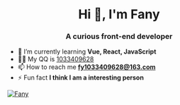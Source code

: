 

<h1 align="center">Hi 👋, I'm Fany</h1>
<h3 align="center">A curious front-end developer</h3>

- 🌱 I’m currently learning **Vue, React, JavaScript**
- 👨‍💻 My QQ is [1033409628](1033409628)
- 📫 How to reach me **fy1033409628@163.com**
- ⚡ Fun fact **I think I am a interesting person**



[![Fany](https://github-readme-stats.vercel.app/api/top-langs/?username=F-one-1&layout=compact&hide=html)](https://github.com/anuraghazra/github-readme-stats)